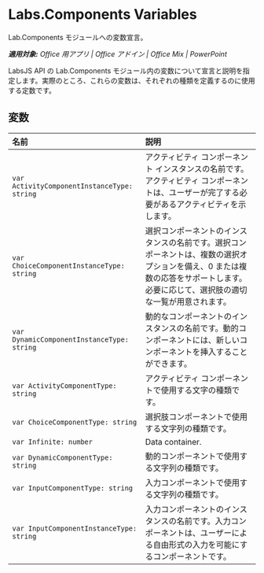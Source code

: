 
# <a name="labs.components-variables"></a>Labs.Components Variables
Lab.Components モジュールへの変数宣言。

 _**適用対象:** Office 用アプリ | Office アドイン | Office Mix | PowerPoint_

LabsJS API の Lab.Components モジュール内の変数について宣言と説明を指定します。実際のところ、これらの変数は、それぞれの種類を定義するのに使用する定数です。

## <a name="variables"></a>変数


|**名前**|**説明**|
|:-----|:-----|
| `var ActivityComponentInstanceType: string`|アクティビティ コンポーネント インスタンスの名前です。アクティビティ コンポーネントは、ユーザーが完了する必要があるアクティビティを示します。|
| `var ChoiceComponentInstanceType: string`|選択コンポーネントのインスタンスの名前です。選択コンポーネントは、複数の選択オプションを備え、0 または複数の応答をサポートします。必要に応じて、選択肢の適切な一覧が用意されます。|
| `var DynamicComponentInstanceType: string`|動的なコンポーネントのインスタンスの名前です。動的コンポーネントには、新しいコンポーネントを挿入することができます。|
| `var ActivityComponentType: string`|アクティビティ コンポーネントで使用する文字の種類です。|
| `var ChoiceComponentType: string`|選択肢コンポーネントで使用する文字列の種類です。|
| `var Infinite: number`|Data container.|
| `var DynamicComponentType: string`|動的コンポーネントで使用する文字列の種類です。|
| `var InputComponentType: string`|入力コンポーネントで使用する文字列の種類です。|
| `var InputComponentInstanceType: string`|入力コンポーネントのインスタンスの名前です。入力コンポーネントは、ユーザーによる自由形式の入力を可能にするコンポーネントです。|
